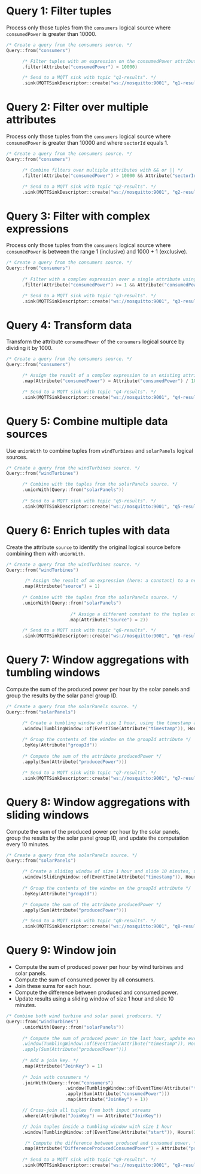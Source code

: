 # Query 1: Filter tuples

Process only those tuples from the `consumers` logical source where `consumedPower` is greater than 10000.

```c++
/* Create a query from the consumers source. */
Query::from("consumers")

      /* Filter tuples with an expression on the consumedPower attribute */
      .filter(Attribute("consumedPower") > 10000)

      /* Send to a MQTT sink with topic "q1-results". */
      .sink(MQTTSinkDescriptor::create("ws://mosquitto:9001", "q1-results"));
```

# Query 2: Filter over multiple attributes

Process only those tuples from the `consumers` logical source where `consumedPower` is greater than 10000
and where `sectorId` equals 1.

```c++
/* Create a query from the consumers source. */
Query::from("consumers")

      /* Combine filters over multiple attributes with && or || */
      .filter(Attribute("consumedPower") > 10000 && Attribute("sectorId") == 1)

      /* Send to a MQTT sink with topic "q2-results". */
      .sink(MQTTSinkDescriptor::create("ws://mosquitto:9001", "q2-results"));
```

# Query 3: Filter with complex expressions

Process only those tuples from the `consumers` logical source where `consumedPower` is between the
range 1 (inclusive) and 1000 + 1 (exclusive).

```c++
/* Create a query from the consumers source. */
Query::from("consumers")
      
      /* Filter with a complex expression over a single attribute using logical and arithmetic operations. */
      .filter(Attribute("consumedPower") >= 1 && Attribute("consumedPower") < 1000 + 1) 

      /* Send to a MQTT sink with topic "q3-results". */
      .sink(MQTTSinkDescriptor::create("ws://mosquitto:9001", "q3-results"));
```

# Query 4: Transform data

Transform the attribute `consumedPower` of the `consumers` logical source by dividing it by 1000.

```c++
/* Create a query from the consumers source. */
Query::from("consumers")

      /* Assign the result of a complex expression to an existing attribute. */
      .map(Attribute("consumedPower") = Attribute("consumedPower") / 1000)

      /* Send to a MQTT sink with topic "q4-results". */
      .sink(MQTTSinkDescriptor::create("ws://mosquitto:9001", "q4-results"));
```

# Query 5: Combine multiple data sources

Use `unionWith` to combine tuples from `windTurbines` and `solarPanels` logical sources.

````c++
/* Create a query from the windTurbines source. */
Query::from("windTurbines")

      /* Combine with the tuples from the solarPanels source. */
      .unionWith(Query::from("solarPanels"))
      
      /* Send to a MQTT sink with topic "q5-results". */
      .sink(MQTTSinkDescriptor::create("ws://mosquitto:9001", "q5-results"));
````

# Query 6: Enrich tuples with data

Create the attribute `source` to identify the original logical source before combining them with `unionWith`.

```c++
/* Create a query from the windTurbines source. */
Query::from("windTurbines")     

       /* Assign the result of an expression (here: a constant) to a new attribute of the windTurbines source. */ 
      .map(Attribute("source") = 1)
      
      /* Combine with the tuples from the solarPanels source. */
      .unionWith(Query::from("solarPanels")
      
                        /* Assign a different constant to the tuples of the solarPanels source. */
                       .map(Attribute("Source") = 2))

      /* Send to a MQTT sink with topic "q6-results". */
      .sink(MQTTSinkDescriptor::create("ws://mosquitto:9001", "q6-results"));
```

# Query 7: Window aggregations with tumbling windows

Compute the sum of the produced power per hour by the solar panels and group the results by the solar panel group ID. 

```c++
/* Create a query from the solarPanels source. */
Query::from("solarPanels")

      /* Create a tumbling window of size 1 hour, using the timestamp attribute as the event time of the tuples. */
      .window(TumblingWindow::of(EventTime(Attribute("timestamp")), Hours(1)))
       
      /* Group the contents of the window on the groupId attribute */
      .byKey(Attribute("groupId"))
       
      /* Compute the sum of the attribute producedPower */ 
      .apply(Sum(Attribute("producedPower")))

      /* Send to a MQTT sink with topic "q7-results". */
      .sink(MQTTSinkDescriptor::create("ws://mosquitto:9001", "q7-results"));
```

# Query 8: Window aggregations with sliding windows

Compute the sum of the produced power per hour by the solar panels, group the results by the solar panel group ID, 
and update the computation every 10 minutes.

```c++
/* Create a query from the solarPanels source. */
Query::from("solarPanels")

      /* Create a sliding window of size 1 hour and slide 10 minutes, using the timestamp attribute as the event time of the tuples. */
      .window(SlidingWindow::of(EventTime(Attribute("timestamp")), Hours(1), Minutes(10)))
      
      /* Group the contents of the window on the groupId attribute */
      .byKey(Attribute("groupId"))

      /* Compute the sum of the attribute producedPower */ 
      .apply(Sum(Attribute("producedPower")))

      /* Send to a MQTT sink with topic "q8-results". */
      .sink(MQTTSinkDescriptor::create("ws://mosquitto:9001", "q8-results"));
```

# Query 9: Window join

- Compute the sum of produced power per hour by wind turbines and solar panels.
- Compute the sum of consumed power by all consumers.
- Join these sums for each hour.
- Compute the difference between produced and consumed power.
- Update results using a sliding window of size 1 hour and slide 10 minutes.

```c++
/* Combine both wind turbine and solar panel producers. */
Query::from("windTurbines")
      .unionWith(Query::from("solarPanels"))
      
      /* Compute the sum of produced power in the last hour, update every 10 minutes.
      .window(TumblingWindow::of(EventTime(Attribute("timestamp")), Hours(1)))
      .apply(Sum(Attribute("producedPower")))
      
      /* Add a join key. */
      .map(Attribute("JoinKey") = 1)
      
      /* Join with consumers */
      .joinWith(Query::from("consumers")
                      .window(TumblingWindow::of(EventTime(Attribute("timestamp")), Hours(1)))
                      .apply(Sum(Attribute("consumedPower")))
                      .map(Attribute("JoinKey") = 1))

      // Cross-join all tuples from both input streams                
      .where(Attribute("JoinKey") == Attribute("JoinKey"))

      // Join tuples inside a tumbling window with size 1 hour
      .window(TumblingWindow::of(EventTime(Attribute("start")), Hours(1)))

       /* Compute the difference between produced and consumed power. */
      .map(Attribute("DifferenceProducedConsumedPower") = Attribute("producedPower") - Attribute("consumedPower"))
      
      /* Send to a MQTT sink with topic "q9-results". */
      .sink(MQTTSinkDescriptor::create("ws://mosquitto:9001", "q9-results"));
```